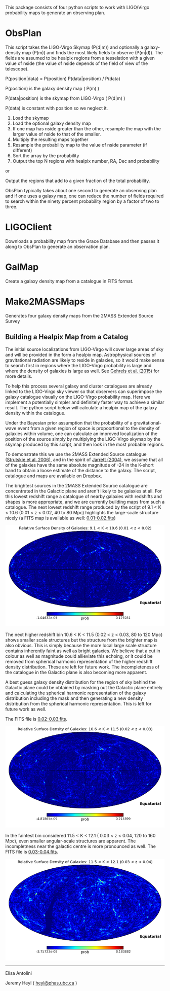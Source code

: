 This package consists of four python scripts to work with LIGO/Virgo probability maps to generate an observing plan.

# ObsPlan

This script takes the LIGO-Virgo Skymap (P(d|m)) and optionally a
galaxy-density map (P(m)) and finds the most likely fields to
observe (P(m|d)).  The fields are assumed to be healpix regions from a
tesselation with a given value of nside (the value of nside
depends of the field of view of the telescope).

  P(position|data) = P(position) P(data|position) / P(data)

  P(position) is the galaxy density map ( P(m) )
  
  P(data|position) is the skymap from LIGO-Virgo ( P(d|m) )
  
  P(data) is constant with position so we neglect it.

1. Load the skymap
2. Load the optional galaxy density map
  1. If one map has nside greater than the other, resample the map with the larger value of nside to that of the smaller.
  2. Multiply the resulting maps together
3. Resample the probability map to the value of nside parameter (if different)
4. Sort the array by the probability 
5. Output the top N regions with healpix number, RA, Dec and probability

  or 

  Output the regions that add to a given fraction of the total probability.

ObsPlan typically takes about one second to generate an observing plan and if one uses a galaxy map, one can reduce the number of fields required to search within the ninety percent probability region by a factor of two to three.


# LIGOClient

Downloads a probability map from the Grace Database and then passes it along to ObsPlan to generate an observation plan.

# GalMap

Create a galaxy density map from a catalogue in FITS format.

# Make2MASSMaps

Generates four galaxy density maps from the 2MASS Extended Source Survey

## Building a Healpix Map from a Catalog

The initial source localizations from LIGO-Virgo will cover large areas of sky and will be provided in the form a healpix map. Astrophysical sources of gravitational radiation are likely to reside in galaxies, so it would make sense to search first in regions where the LIGO-Virgo probability is large and where the density of galaxies is large as well. See [Gehrels et al. (2015)](http://arxiv.org/abs/1508.03608) for more details.

To help this process several galaxy and cluster catalogues are already linked to the LIGO-Virgo sky viewer so that observers can superimpose the galaxy catalogue visually on the LIGO-Virgo probability map. Here we implement a potentially simpler and definitely faster way to achieve a similar result. The python script below will calculate a healpix map of the galaxy density within the catalogue.

Under the Bayesian prior assumption that the probability of a gravitational-wave event from a given region of space is propoortional to the density of galaxies within volume, one can calculate an improved localization of the position of the source simply by multiplying the LIGO-Virgo skymap by the skymap produced by this script, and then look in the most probable regions.

To demonstrate this we use the 2MASS Extended Source catalogue ([Strutskie et al. 2006](http://adsabs.harvard.edu/abs/2006AJ....131.1163S)), and in the spirit of [Jarrett (2004)](http://adsabs.harvard.edu/abs/2004PASA...21..396J), we assume that all of the galaxies have the same absolute magnitude of -24 in the K-short band to obtain a loose estimate of the distance to the galaxy. The script, catalogue and maps are available on [Dropbox](https://www.dropbox.com/sh/z5edxjwfxv8wuss/AABYR-7yM-hqstGubDZvSLwJa?dl=0).

The brightest sources in the 2MASS Extended Source catalogue are concentrated in the Galactic plane and aren't likely to be galaxies at all. For this lowest redshift range a catalogue of nearby galaxies with redshifts and shapes is more appropriate, and we are currently building maps from such a catalogue. The next lowest redshift range produced by the script of 9.1 &lt; K &lt; 10.6 (0.01 &lt; z &lt; 0.02, 40 to 80 Mpc) highlights the large-scale structure nicely (a FITS map is available as well: [0.01-0.02.fits](https://www.dropbox.com/s/4fzi4g4jmtz9rqt/0.01-0.02.fits?dl=0))

![0.01-0.02.png](0.01-0.02.png)

The next higher redshift bin 10.6 &lt; K &lt; 11.5 (0.02 &lt; z &lt; 0.03, 80 to 120 Mpc) shows smaller scale structures but the structure from the brighter map is also obvious. This is simply because the more local large scale structure contains inherently faint as well as bright galaxies. We believe that a cut in colour as well as magnitude could allieviate this echoing, or it could be removed from spherical harmonic representation of the higher redshift density distribution. These are left for future work. The incompleteness of the catalogue in the Galactic plane is also becoming more apparent.

A best guess galaxy density distribution for the region of sky behind the Galactic plane could be obtained by masking out the Galactic plane entirely and calculating the spherical harmonic representation of the galaxy distribution including the mask and then generating a new density distribution from the spherical harmonic representation. This is left for future work as well.

The FITS file is [0.02-0.03.fits](https://www.dropbox.com/s/cet912rzzpqmpyh/0.02-0.03.fits?dl=0).

![0.02-0.03.png](0.02-0.03.png)

In the faintest bin considered 11.5 &lt; K &lt; 12.1 ( 0.03 &lt; z &lt; 0.04, 120 to 160 Mpc), even smaller angular-scale structures are apparent. The incompletness near the galactic centre is more pronounced as well. The FITS file is [0.03-0.04.fits](https://www.dropbox.com/s/wnjcom8tedpoa5w/0.03-0.04.fits?dl=0).

![0.03-0.04.png](0.03-0.04.png)

***

Elisa Antolini

Jeremy Heyl ( heyl@phas.ubc.ca )
